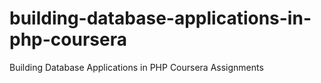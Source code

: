 # building-database-applications-in-php-coursera
Building Database Applications in PHP Coursera Assignments
